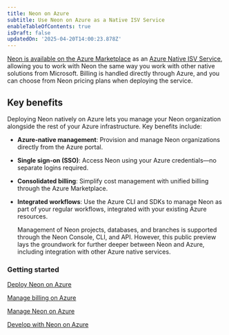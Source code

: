 ```yaml
---
title: Neon on Azure
subtitle: Use Neon on Azure as a Native ISV Service
enableTableOfContents: true
isDraft: false
updatedOn: '2025-04-20T14:00:23.878Z'
---
```


<PublicPreview/>

[Neon is available on the Azure Marketplace](https://azuremarketplace.microsoft.com/en-us/marketplace/apps/neon1722366567200.neon_serverless_postgres_azure_prod?tab=Overview) as an [Azure Native ISV Service](https://learn.microsoft.com/en-us/azure/partner-solutions/partners), allowing you to work with Neon the same way you work with other native solutions from Microsoft. Billing is handled directly through Azure, and you can choose from Neon pricing plans when deploying the service.

## Key benefits

Deploying Neon natively on Azure lets you manage your Neon organization alongside the rest of your Azure infrastructure. Key benefits include:

- **Azure-native management**: Provision and manage Neon organizations directly from the Azure portal.
- **Single sign-on (SSO)**: Access Neon using your Azure credentials—no separate logins required.
- **Consolidated billing**: Simplify cost management with unified billing through the Azure Marketplace.
- **Integrated workflows**: Use the Azure CLI and SDKs to manage Neon as part of your regular workflows, integrated with your existing Azure resources.

    <Admonition type="note">
    Management of Neon projects, databases, and branches is supported through the Neon Console, CLI, and API. However, this public preview lays the groundwork for further deeper between Neon and Azure, including integration with other Azure native services.
    </Admonition>

### Getting started

<DetailIconCards>

<a href="/docs/azure/azure-deploy" description="Deploy Neon Postgres as Native ISV Service from the Azure Marketplace" icon="enable">Deploy Neon on Azure</a>

<a href="/docs/introduction/billing-azure-marketplace" description="Manage billing for the Neon Native ISV Service on Azure" icon="enable">Manage billing on Azure</a>

<a href="/docs/azure/azure-manage" description="How to manage your Neon Native ISV Service on Azure" icon="cli">Manage Neon on Azure</a>

<a href="/docs/azure/azure-develop" description="Resource for developing with Neon on Azure" icon="code">Develop with Neon on Azure</a>

</DetailIconCards>

